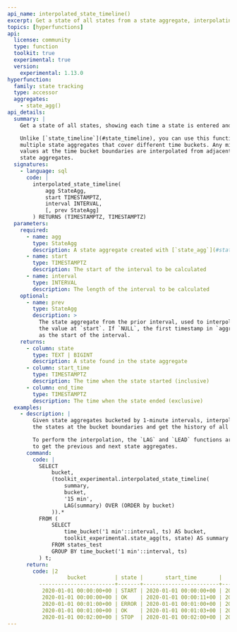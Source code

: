 ```yaml
---
api_name: interpolated_state_timeline()
excerpt: Get a state of all states from a state aggregate, interpolating values at time bucket boundaries
topics: [hyperfunctions]
api:
  license: community
  type: function
  toolkit: true
  experimental: true
  version:
    experimental: 1.13.0
hyperfunction:
  family: state tracking
  type: accessor
  aggregates:
    - state_agg()
api_details:
  summary: |
    Get a state of all states, showing each time a state is entered and exited.

    Unlike [`state_timeline`](#state_timeline), you can use this function across
    multiple state aggregates that cover different time buckets. Any missing
    values at the time bucket boundaries are interpolated from adjacent
    state aggregates.
  signatures:
    - language: sql
      code: |
        interpolated_state_timeline(
            agg StateAgg,
            start TIMESTAMPTZ,
            interval INTERVAL,
            [, prev StateAgg]
        ) RETURNS (TIMESTAMPTZ, TIMESTAMPTZ)
  parameters:
    required:
      - name: agg
        type: StateAgg
        description: A state aggregate created with [`state_agg`](#state_agg)
      - name: start
        type: TIMESTAMPTZ
        description: The start of the interval to be calculated
      - name: interval
        type: INTERVAL
        description: The length of the interval to be calculated
    optional:
      - name: prev
        type: StateAgg
        description: >
          The state aggregate from the prior interval, used to interpolate
          the value at `start`. If `NULL`, the first timestamp in `aggregate` is used
          as the start of the interval.
    returns:
      - column: state
        type: TEXT | BIGINT
        description: A state found in the state aggregate
      - column: start_time
        type: TIMESTAMPTZ
        description: The time when the state started (inclusive)
      - column: end_time
        type: TIMESTAMPTZ
        description: The time when the state ended (exclusive)
  examples:
    - description: |
        Given state aggregates bucketed by 1-minute intervals, interpolate
        the states at the bucket boundaries and get the history of all states.

        To perform the interpolation, the `LAG` and `LEAD` functions are used
        to get the previous and next state aggregates.
      command:
        code: |
          SELECT
              bucket,
              (toolkit_experimental.interpolated_state_timeline(
                  summary,
                  bucket,
                  '15 min',
                  LAG(summary) OVER (ORDER by bucket)
              )).*
          FROM (
              SELECT
                  time_bucket('1 min'::interval, ts) AS bucket,
                  toolkit_experimental.state_agg(ts, state) AS summary
              FROM states_test
              GROUP BY time_bucket('1 min'::interval, ts)
          ) t;
      return:
        code: |2
                   bucket         | state |       start_time       |        end_time
          ------------------------+-------+------------------------+------------------------
           2020-01-01 00:00:00+00 | START | 2020-01-01 00:00:00+00 | 2020-01-01 00:00:11+00
           2020-01-01 00:00:00+00 | OK    | 2020-01-01 00:00:11+00 | 2020-01-01 00:15:00+00
           2020-01-01 00:01:00+00 | ERROR | 2020-01-01 00:01:00+00 | 2020-01-01 00:01:03+00
           2020-01-01 00:01:00+00 | OK    | 2020-01-01 00:01:03+00 | 2020-01-01 00:16:00+00
           2020-01-01 00:02:00+00 | STOP  | 2020-01-01 00:02:00+00 | 2020-01-01 00:17:00+00
---
```



